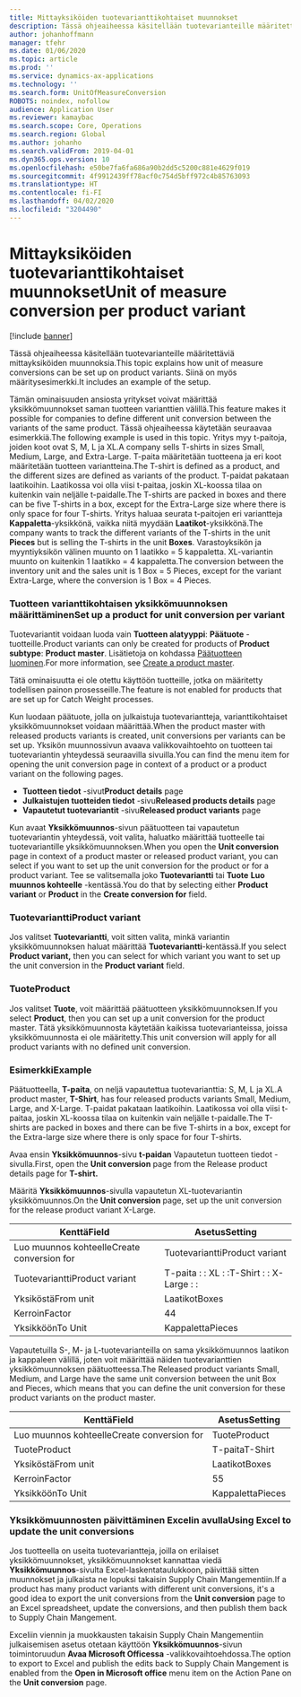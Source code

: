 ```yaml
---
title: Mittayksiköiden tuotevarianttikohtaiset muunnokset
description: Tässä ohjeaiheessa käsitellään tuotevarianteille määritettäviä mittayksiköiden muunnoksia.
author: johanhoffmann
manager: tfehr
ms.date: 01/06/2020
ms.topic: article
ms.prod: ''
ms.service: dynamics-ax-applications
ms.technology: ''
ms.search.form: UnitOfMeasureConversion
ROBOTS: noindex, nofollow
audience: Application User
ms.reviewer: kamaybac
ms.search.scope: Core, Operations
ms.search.region: Global
ms.author: johanho
ms.search.validFrom: 2019-04-01
ms.dyn365.ops.version: 10
ms.openlocfilehash: e50be7fa6fa686a90b2dd5c5200c881e4629f019
ms.sourcegitcommit: 4f9912439ff78acf0c754d5bff972c4b85763093
ms.translationtype: HT
ms.contentlocale: fi-FI
ms.lasthandoff: 04/02/2020
ms.locfileid: "3204490"
---
```

# <a name="unit-of-measure-conversion-per-product-variant"></a><span data-ttu-id="b0219-103">Mittayksiköiden tuotevarianttikohtaiset muunnokset</span><span class="sxs-lookup"><span data-stu-id="b0219-103">Unit of measure conversion per product variant</span></span>

[!include [banner](../includes/banner.md)]

<span data-ttu-id="b0219-104">Tässä ohjeaiheessa käsitellään tuotevarianteille määritettäviä mittayksiköiden muunnoksia.</span><span class="sxs-lookup"><span data-stu-id="b0219-104">This topic explains how unit of measure conversions can be set up on product variants.</span></span> <span data-ttu-id="b0219-105">Siinä on myös määritysesimerkki.</span><span class="sxs-lookup"><span data-stu-id="b0219-105">It includes an example of the setup.</span></span>

<span data-ttu-id="b0219-106">Tämän ominaisuuden ansiosta yritykset voivat määrittää yksikkömuunnokset saman tuotteen varianttien välillä.</span><span class="sxs-lookup"><span data-stu-id="b0219-106">This feature makes it possible for companies to define different unit conversion between the variants of the same product.</span></span> <span data-ttu-id="b0219-107">Tässä ohjeaiheessa käytetään seuraavaa esimerkkiä.</span><span class="sxs-lookup"><span data-stu-id="b0219-107">The following example is used in this topic.</span></span> <span data-ttu-id="b0219-108">Yritys myy t-paitoja, joiden koot ovat S, M, L ja XL.</span><span class="sxs-lookup"><span data-stu-id="b0219-108">A company sells T-shirts in sizes Small, Medium, Large, and Extra-Large.</span></span> <span data-ttu-id="b0219-109">T-paita määritetään tuotteena ja eri koot määritetään tuotteen variantteina.</span><span class="sxs-lookup"><span data-stu-id="b0219-109">The T-shirt is defined as a product, and the different sizes are defined as variants of the product.</span></span> <span data-ttu-id="b0219-110">T-paidat pakataan laatikoihin. Laatikossa voi olla viisi t-paitaa, joskin XL-koossa tilaa on kuitenkin vain neljälle t-paidalle.</span><span class="sxs-lookup"><span data-stu-id="b0219-110">The T-shirts are packed in boxes and there can be five T-shirts in a box, except for the Extra-Large size where there is only space for four T-shirts.</span></span> <span data-ttu-id="b0219-111">Yritys haluaa seurata t-paitojen eri variantteja **Kappaletta**-yksikkönä, vaikka niitä myydään **Laatikot**-yksikkönä.</span><span class="sxs-lookup"><span data-stu-id="b0219-111">The company wants to track the different variants of the T-shirts in the unit **Pieces** but is selling the T-shirts in the unit **Boxes**.</span></span> <span data-ttu-id="b0219-112">Varastoyksikön ja myyntiyksikön välinen muunto on 1 laatikko = 5 kappaletta. XL-variantin muunto on kuitenkin 1 laatikko = 4 kappaletta.</span><span class="sxs-lookup"><span data-stu-id="b0219-112">The conversion between the inventory unit and the sales unit is 1 Box = 5 Pieces, except for the variant Extra-Large, where the conversion is 1 Box = 4 Pieces.</span></span>

### <a name="set-up-a-product-for-unit-conversion-per-variant"></a><span data-ttu-id="b0219-113">Tuotteen varianttikohtaisen yksikkömuunnoksen määrittäminen</span><span class="sxs-lookup"><span data-stu-id="b0219-113">Set up a product for unit conversion per variant</span></span>

<span data-ttu-id="b0219-114">Tuotevariantit voidaan luoda vain **Tuotteen alatyyppi**: **Päätuote** -tuotteille.</span><span class="sxs-lookup"><span data-stu-id="b0219-114">Product variants can only be created for products of **Product subtype**: **Product master**.</span></span> <span data-ttu-id="b0219-115">Lisätietoja on kohdassa [Päätuotteen luominen](tasks/create-product-master.md).</span><span class="sxs-lookup"><span data-stu-id="b0219-115">For more information, see [Create a product master](tasks/create-product-master.md).</span></span>

<span data-ttu-id="b0219-116">Tätä ominaisuutta ei ole otettu käyttöön tuotteille, jotka on määritetty todellisen painon prosesseille.</span><span class="sxs-lookup"><span data-stu-id="b0219-116">The feature is not enabled for products that are set up for Catch Weight processes.</span></span> 

<span data-ttu-id="b0219-117">Kun luodaan päätuote, jolla on julkaistuja tuotevariantteja, varianttikohtaiset yksikkömuunnokset voidaan määrittää.</span><span class="sxs-lookup"><span data-stu-id="b0219-117">When the product master with released products variants is created, unit conversions per variants can be set up.</span></span> <span data-ttu-id="b0219-118">Yksikön muunnossivun avaava valikkovaihtoehto on tuotteen tai tuotevariantin yhteydessä seuraavilla sivuilla.</span><span class="sxs-lookup"><span data-stu-id="b0219-118">You can find the menu item for opening the unit conversion page in context of a product or a product variant on the following pages.</span></span>

-   <span data-ttu-id="b0219-119">**Tuotteen tiedot** -sivut</span><span class="sxs-lookup"><span data-stu-id="b0219-119">**Product details** page</span></span>
-   <span data-ttu-id="b0219-120">**Julkaistujen tuotteiden tiedot** -sivu</span><span class="sxs-lookup"><span data-stu-id="b0219-120">**Released products details** page</span></span>
-   <span data-ttu-id="b0219-121">**Vapautetut tuotevariantit** -sivu</span><span class="sxs-lookup"><span data-stu-id="b0219-121">**Released product variants** page</span></span>

<span data-ttu-id="b0219-122">Kun avaat **Yksikkömuunnos**-sivun päätuotteen tai vapautetun tuotevariantin yhteydessä, voit valita, haluatko määrittää tuotteelle tai tuotevariantille yksikkömuunnoksen.</span><span class="sxs-lookup"><span data-stu-id="b0219-122">When you open the **Unit conversion** page in context of a product master or released product variant, you can select if you want to set up the unit conversion for the product or for a product variant.</span></span> <span data-ttu-id="b0219-123">Tee se valitsemalla joko **Tuotevariantti** tai **Tuote** **Luo muunnos kohteelle** -kentässä.</span><span class="sxs-lookup"><span data-stu-id="b0219-123">You do that by selecting either **Product variant** or **Product** in the **Create conversion for** field.</span></span>

### <a name="product-variant"></a><span data-ttu-id="b0219-124">Tuotevariantti</span><span class="sxs-lookup"><span data-stu-id="b0219-124">Product variant</span></span>

<span data-ttu-id="b0219-125">Jos valitset **Tuotevariantti**, voit sitten valita, minkä variantin yksikkömuunnoksen haluat määrittää **Tuotevariantti**-kentässä.</span><span class="sxs-lookup"><span data-stu-id="b0219-125">If you select **Product variant,** then you can select for which variant you want to set up the unit conversion in the **Product variant** field.</span></span>

### <a name="product"></a><span data-ttu-id="b0219-126">Tuote</span><span class="sxs-lookup"><span data-stu-id="b0219-126">Product</span></span>

<span data-ttu-id="b0219-127">Jos valitset **Tuote**, voit määrittää päätuotteen yksikkömuunnoksen.</span><span class="sxs-lookup"><span data-stu-id="b0219-127">If you select **Product**, then you can set up a unit conversion for the product master.</span></span> <span data-ttu-id="b0219-128">Tätä yksikkömuunnosta käytetään kaikissa tuotevarianteissa, joissa yksikkömuunnosta ei ole määritetty.</span><span class="sxs-lookup"><span data-stu-id="b0219-128">This unit conversion will apply for all product variants with no defined unit conversion.</span></span>

### <a name="example"></a><span data-ttu-id="b0219-129">Esimerkki</span><span class="sxs-lookup"><span data-stu-id="b0219-129">Example</span></span>

<span data-ttu-id="b0219-130">Päätuotteella, **T-paita**, on neljä vapautettua tuotevarianttia: S, M, L ja XL.</span><span class="sxs-lookup"><span data-stu-id="b0219-130">A product master, **T-Shirt**, has four released products variants Small, Medium, Large, and X-Large.</span></span> <span data-ttu-id="b0219-131">T-paidat pakataan laatikoihin. Laatikossa voi olla viisi t-paitaa, joskin XL-koossa tilaa on kuitenkin vain neljälle t-paidalle.</span><span class="sxs-lookup"><span data-stu-id="b0219-131">The T-shirts are packed in boxes and there can be five T-shirts in a box, except for the Extra-large size where there is only space for four T-shirts.</span></span>

<span data-ttu-id="b0219-132">Avaa ensin **Yksikkömuunnos**-sivu **t-paidan** Vapautetun tuotteen tiedot -sivulla.</span><span class="sxs-lookup"><span data-stu-id="b0219-132">First, open the **Unit conversion** page from the Release product details page for **T-shirt.**</span></span>

<span data-ttu-id="b0219-133">Määritä **Yksikkömuunnos**-sivulla vapautetun XL-tuotevariantin yksikkömuunnos.</span><span class="sxs-lookup"><span data-stu-id="b0219-133">On the **Unit conversion** page, set up the unit conversion for the release product variant X-Large.</span></span>

| <span data-ttu-id="b0219-134">**Kenttä**</span><span class="sxs-lookup"><span data-stu-id="b0219-134">**Field**</span></span>             | <span data-ttu-id="b0219-135">**Asetus**</span><span class="sxs-lookup"><span data-stu-id="b0219-135">**Setting**</span></span>             |
|-----------------------|-------------------------|
| <span data-ttu-id="b0219-136">Luo muunnos kohteelle</span><span class="sxs-lookup"><span data-stu-id="b0219-136">Create conversion for</span></span> | <span data-ttu-id="b0219-137">Tuotevariantti</span><span class="sxs-lookup"><span data-stu-id="b0219-137">Product variant</span></span>         |
| <span data-ttu-id="b0219-138">Tuotevariantti</span><span class="sxs-lookup"><span data-stu-id="b0219-138">Product variant</span></span>       | <span data-ttu-id="b0219-139">T-paita : : XL : :</span><span class="sxs-lookup"><span data-stu-id="b0219-139">T-Shirt : : X-Large : :</span></span> |
| <span data-ttu-id="b0219-140">Yksiköstä</span><span class="sxs-lookup"><span data-stu-id="b0219-140">From unit</span></span>             | <span data-ttu-id="b0219-141">Laatikot</span><span class="sxs-lookup"><span data-stu-id="b0219-141">Boxes</span></span>                   |
| <span data-ttu-id="b0219-142">Kerroin</span><span class="sxs-lookup"><span data-stu-id="b0219-142">Factor</span></span>                | <span data-ttu-id="b0219-143">4</span><span class="sxs-lookup"><span data-stu-id="b0219-143">4</span></span>                       |
| <span data-ttu-id="b0219-144">Yksikköön</span><span class="sxs-lookup"><span data-stu-id="b0219-144">To Unit</span></span>               | <span data-ttu-id="b0219-145">Kappaletta</span><span class="sxs-lookup"><span data-stu-id="b0219-145">Pieces</span></span>                  |

<span data-ttu-id="b0219-146">Vapautetuilla S-, M- ja L-tuotevarianteilla on sama yksikkömuunnos laatikon ja kappaleen välillä, joten voit määrittää näiden tuotevarianttien yksikkömuunnoksen päätuotteessa.</span><span class="sxs-lookup"><span data-stu-id="b0219-146">The Released product variants Small, Medium, and Large have the same unit conversion between the unit Box and Pieces, which means that you can define the unit conversion for these product variants on the product master.</span></span>

| <span data-ttu-id="b0219-147">**Kenttä**</span><span class="sxs-lookup"><span data-stu-id="b0219-147">**Field**</span></span>             | <span data-ttu-id="b0219-148">**Asetus**</span><span class="sxs-lookup"><span data-stu-id="b0219-148">**Setting**</span></span> |
|-----------------------|-------------|
| <span data-ttu-id="b0219-149">Luo muunnos kohteelle</span><span class="sxs-lookup"><span data-stu-id="b0219-149">Create conversion for</span></span> | <span data-ttu-id="b0219-150">Tuote</span><span class="sxs-lookup"><span data-stu-id="b0219-150">Product</span></span>     |
| <span data-ttu-id="b0219-151">Tuote</span><span class="sxs-lookup"><span data-stu-id="b0219-151">Product</span></span>               | <span data-ttu-id="b0219-152">T-paita</span><span class="sxs-lookup"><span data-stu-id="b0219-152">T-Shirt</span></span>     |
| <span data-ttu-id="b0219-153">Yksiköstä</span><span class="sxs-lookup"><span data-stu-id="b0219-153">From unit</span></span>             | <span data-ttu-id="b0219-154">Laatikot</span><span class="sxs-lookup"><span data-stu-id="b0219-154">Boxes</span></span>       |
| <span data-ttu-id="b0219-155">Kerroin</span><span class="sxs-lookup"><span data-stu-id="b0219-155">Factor</span></span>                | <span data-ttu-id="b0219-156">5</span><span class="sxs-lookup"><span data-stu-id="b0219-156">5</span></span>           |
| <span data-ttu-id="b0219-157">Yksikköön</span><span class="sxs-lookup"><span data-stu-id="b0219-157">To Unit</span></span>               | <span data-ttu-id="b0219-158">Kappaletta</span><span class="sxs-lookup"><span data-stu-id="b0219-158">Pieces</span></span>      |

### <a name="using-excel-to-update-the-unit-conversions"></a><span data-ttu-id="b0219-159">Yksikkömuunnosten päivittäminen Excelin avulla</span><span class="sxs-lookup"><span data-stu-id="b0219-159">Using Excel to update the unit conversions</span></span>

<span data-ttu-id="b0219-160">Jos tuotteella on useita tuotevariantteja, joilla on erilaiset yksikkömuunnokset, yksikkömuunnokset kannattaa viedä **Yksikkömuunnos**-sivulta Excel-laskentataulukkoon, päivittää sitten muunnokset ja julkaista ne lopuksi takaisin Supply Chain Mangementiin.</span><span class="sxs-lookup"><span data-stu-id="b0219-160">If a product has many product variants with different unit conversions, it's a good idea to export the unit conversions from the **Unit conversion** page to an Excel spreadsheet, update the conversions, and then publish them back to Supply Chain Mangement.</span></span>

<span data-ttu-id="b0219-161">Exceliin viennin ja muokkausten takaisin Supply Chain Mangementiin julkaisemisen asetus otetaan käyttöön **Yksikkömuunnos**-sivun toimintoruudun **Avaa Microsoft Officessa** -valikkovaihtoehdossa.</span><span class="sxs-lookup"><span data-stu-id="b0219-161">The option to export to Excel and publish the edits back to Supply Chain Mangement is enabled from the **Open in Microsoft office** menu item on the Action Pane on the **Unit conversion** page.</span></span>

